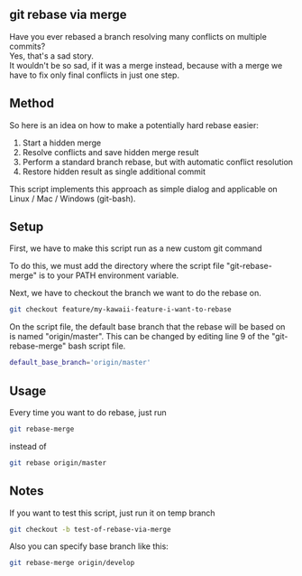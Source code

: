 ## git rebase via merge ##

Have you ever rebased a branch resolving many conflicts on multiple commits?  
Yes, that's a sad story.  
It wouldn't be so sad, if it was a merge instead, because with a merge 
we have to fix only final conflicts in just one step.

## Method ##

So here is an idea on how to make a potentially hard rebase easier:
1. Start a hidden merge
2. Resolve conflicts and save hidden merge result
3. Perform a standard branch rebase, but with automatic conflict resolution
4. Restore hidden result as single additional commit

This script implements this approach as simple dialog and applicable on Linux / Mac / Windows (git-bash).

## Setup ##

First, we have to make this script run as a new custom git command

To do this, we must add the directory where the script file "git-rebase-merge" is to your PATH environment variable.

Next, we have to checkout the branch we want to do the rebase on.

```bash
git checkout feature/my-kawaii-feature-i-want-to-rebase
```

On the script file, the default base branch that the rebase will be based on is named "origin/master".
This can be changed by editing line 9 of the "git-rebase-merge" bash script file.

```bash
default_base_branch='origin/master'
```

## Usage ##

Every time you want to do rebase, just run

```bash
git rebase-merge
```

instead of

```bash
git rebase origin/master
```

## Notes ##

If you want to test this script, just run it on temp branch

```bash
git checkout -b test-of-rebase-via-merge
```

Also you can specify base branch like this:

```bash
git rebase-merge origin/develop
```